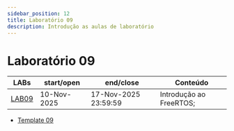 ```yaml
---
sidebar_position: 12
title: Laboratório 09
description: Introdução as aulas de laboratório
---
```


# Laboratório 09

| LABs                 | start/open  | end/close            | Conteúdo                |
| -------------------- | ----------- | -------------------- | ----------------------- |
| [LAB09](/labs/lab09) | 10-Nov-2025 | 17-Nov-2025 23:59:59 | Introdução ao FreeRTOS; |

- [Template 09](https://github.com/ELT73A-LAB-TPL/LAB09)
